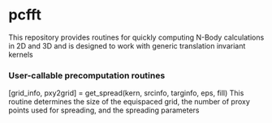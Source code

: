 # pcfft
This repository provides routines for quickly computing N-Body calculations in 2D and 3D and is designed to work with generic translation invariant kernels



### User-callable precomputation routines
[grid_info, pxy2grid] = get_spread(kern, srcinfo, targinfo, eps, fill)
This routine determines the size of the equispaced grid, the number of proxy points used for spreading, and the spreading parameters



